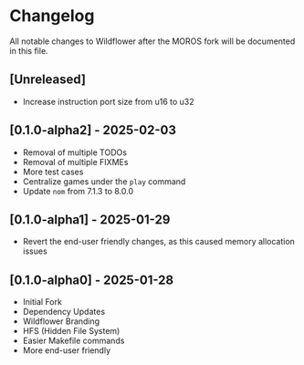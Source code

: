 # Changelog
All notable changes to Wildflower after the MOROS fork will be documented in this file.

## [Unreleased]
- Increase instruction port size from u16 to u32

## [0.1.0-alpha2] - 2025-02-03
- Removal of multiple TODOs
- Removal of multiple FIXMEs
- More test cases
- Centralize games under the `play` command
- Update `nom` from 7.1.3 to 8.0.0

## [0.1.0-alpha1] - 2025-01-29
- Revert the end-user friendly changes, as this caused memory allocation issues

## [0.1.0-alpha0] - 2025-01-28
- Initial Fork
- Dependency Updates
- Wildflower Branding
- HFS (Hidden File System)
- Easier Makefile commands
- More end-user friendly
